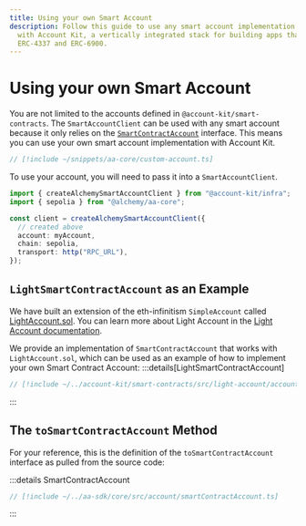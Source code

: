 ```yaml
---
title: Using your own Smart Account
description: Follow this guide to use any smart account implementation you want
  with Account Kit, a vertically integrated stack for building apps that support
  ERC-4337 and ERC-6900.
---
```


# Using your own Smart Account

You are not limited to the accounts defined in `@account-kit/smart-contracts`. The `SmartAccountClient` can be used with any smart account because it only relies on the [`SmartContractAccount`](/packages/aa-core/accounts/) interface. This means you can use your own smart account implementation with Account Kit.

```ts [my-account.ts]
// [!include ~/snippets/aa-core/custom-account.ts]
```

To use your account, you will need to pass it into a `SmartAccountClient`.

```ts
import { createAlchemySmartAccountClient } from "@account-kit/infra";
import { sepolia } from "@alchemy/aa-core";

const client = createAlchemySmartAccountClient({
  // created above
  account: myAccount,
  chain: sepolia,
  transport: http("RPC_URL"),
});
```

## `LightSmartContractAccount` as an Example

We have built an extension of the eth-infinitism `SimpleAccount` called [LightAccount.sol](https://github.com/alchemyplatform/light-account/blob/main/src/LightAccount.sol). You can learn more about Light Account in the [Light Account documentation](/smart-accounts/light-account/).

We provide an implementation of `SmartContractAccount` that works with `LightAccount.sol`, which can be used as an example of how to implement your own Smart Contract Account:
:::details[LightSmartContractAccount]

```ts
// [!include ~/../account-kit/smart-contracts/src/light-account/accounts/account.ts]
```

:::

## The `toSmartContractAccount` Method

For your reference, this is the definition of the `toSmartContractAccount` interface as pulled from the source code:

:::details SmartContractAccount

```ts
// [!include ~/../aa-sdk/core/src/account/smartContractAccount.ts]
```

:::
